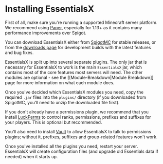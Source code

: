 # Installing EssentialsX

First of all, make sure you're running a supported Minecraft server platform. We recommend using [Paper](https://papermc.io), especially for 1.13+ as it contains many performance improvements over Spigot.

You can download EssentialsX either from [SpigotMC](https://www.spigotmc.org/resources/essentialsx.9089/) for stable releases, or from the [downloads page](https://essentialsx.net/downloads.html) for development builds with the latest features and bug fixes.

EssentialsX is split up into several separate plugins. The only jar that is necessary for EssentialsX to work is the main `EssentialsX` jar, which contains most of the core features most servers will need. The other modules are optional - see the [[Module-Breakdown|Module Breakdown]] page for more information on what each module does.

Once you've decided which EssentialsX modules you need, copy the required `.jar` files into the `plugins/` directory (if you downloaded from SpigotMC, you'll need to unzip the downloaded file first).

If you don't already have a permissions plugin, we recommend that you install [LuckPerms](https://luckperms.net) to control ranks, permissions, prefixes and suffixes for your players. This is optional but recommended.

You'll also need to install [Vault](https://www.spigotmc.org/resources/vault.34315/) to allow EssentialsX to talk to permissions plugins; without it, prefixes, suffixes and group-related features won't work.

Once you've installed all the plugins you need, restart your server. EssentialsX will create configuration files (and upgrade old Essentials data if needed) when it starts up.
